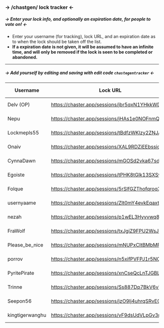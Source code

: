 ### -> /chastgen/ lock tracker <-
##### -> Enter your lock info, and optionally an expiration date, for people to vote on! <-

- Enter your username (for tracking), lock URL, and an expiration date as to when the lock should be taken off the list.
- __If a expiration date is not given, it will be assumed to have an infinite time, and will only be removed if the lock is seen to be completed or abandoned.__
---

##### -> __Add yourself by editing and saving with edit code `chastegentracker`__ <- 

| Username | Lock URL | Expiration Date |
| ----------- | ---------- | ----------------- | 
| Delv (OP) | https://chaster.app/sessions/jbr5qxN1YHkkWDmn | 01-Nov-2023 |
| Nepu | https://chaster.app/sessions/jHAs1e0NOFnmQksZ | 01-Nov-2023 |
| Lockmepls55 | https://chaster.app/sessions/tBdfzWKlzy2ZNJAV | 01-Nov-2023 |
| Onaiv | https://chaster.app/sessions/XAL9RDZiEEbssidc | 01-Nov-2023 |
| CynnaDawn | https://chaster.app/sessions/mGOSd2vka67sdUdA | 01-Nov-2023 |
| Egoiste | https://chaster.app/sessions/tPHK8tGlk13SXSwT | 01-Nov-2023 |
| Folque | https://chaster.app/sessions/5rSlfGZThofqroq3 | 01-Nov-2023 |
| usernyaame | https://chaster.app/sessions/Zlt0mY4evkEqaxtQ | 01-Nov-2023 |
| nezah | https://chaster.app/sessions/p1wEL3Hyvvwq8GUs | 01-Nov-2023 |
| FraWolf | https://chaster.app/sessions/txJgiZ9FPU2WsJ3A | 01-Nov-2023 |
| Please_be_nice | https://chaster.app/sessions/mNUPxCItBMbMFuvO | 01-Nov-2023 |
| porrov | https://chaster.app/sessions/n5xifPVFPJ1r5NC4 | 01-Nov-2023 |
| PyritePirate | https://chaster.app/sessions/xnCseQcLnTJGBLgy | 01-Nov-2023 |
| Trinne | https://chaster.app/sessions/Ss887Dp7BkV6vVks | 01-Jan-2024 |
| Seepon56 | https://chaster.app/sessions/jzO9lj4uhrqSRvE0 | 02-Nov-2023 |
| kingtigerwanghu | https://chaster.app/sessions/vF9dsUdVLpGv3m3p | 31-Nov-2023 |